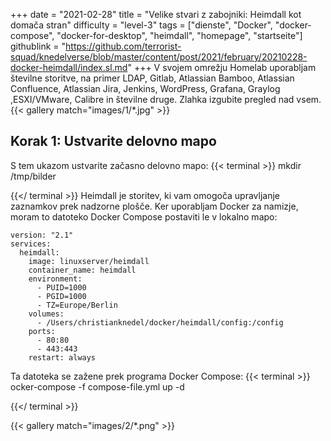 +++
date = "2021-02-28"
title = "Velike stvari z zabojniki: Heimdall kot domača stran"
difficulty = "level-3"
tags = ["dienste", "Docker", "docker-compose", "docker-for-desktop", "heimdall", "homepage", "startseite"]
githublink = "https://github.com/terrorist-squad/knedelverse/blob/master/content/post/2021/february/20210228-docker-heimdall/index.sl.md"
+++
V svojem omrežju Homelab uporabljam številne storitve, na primer LDAP, Gitlab, Atlassian Bamboo, Atlassian Confluence, Atlassian Jira, Jenkins, WordPress, Grafana, Graylog ,ESXI/VMware, Calibre in številne druge. Zlahka izgubite pregled nad vsem.
{{< gallery match="images/1/*.jpg" >}}

## Korak 1: Ustvarite delovno mapo
S tem ukazom ustvarite začasno delovno mapo:
{{< terminal >}}
mkdir /tmp/bilder

{{</ terminal >}}
Heimdall je storitev, ki vam omogoča upravljanje zaznamkov prek nadzorne plošče. Ker uporabljam Docker za namizje, moram to datoteko Docker Compose postaviti le v lokalno mapo:
```
version: "2.1"
services:
  heimdall:
    image: linuxserver/heimdall
    container_name: heimdall
    environment:
      - PUID=1000
      - PGID=1000
      - TZ=Europe/Berlin
    volumes:
      - /Users/christianknedel/docker/heimdall/config:/config
    ports:
      - 80:80
      - 443:443
    restart: always

```
Ta datoteka se zažene prek programa Docker Compose:
{{< terminal >}}
ocker-compose -f compose-file.yml up -d

{{</ terminal >}}

{{< gallery match="images/2/*.png" >}}

